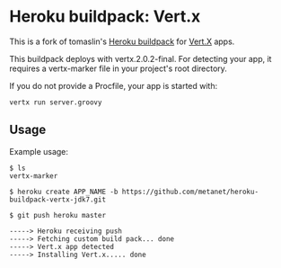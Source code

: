 Heroku buildpack: Vert.x
========================

This is a fork of tomaslin's [Heroku buildpack](http://devcenter.heroku.com/articles/buildpack) for [Vert.X](http://vertx.io/) apps.

This buildpack deploys with vertx.2.0.2-final. For detecting your app, it requires a vertx-marker file in your project's root directory.

If you do not provide a Procfile, your app is started with:

	vertx run server.groovy

Usage
-----

Example usage:

    $ ls
    vertx-marker

    $ heroku create APP_NAME -b https://github.com/metanet/heroku-buildpack-vertx-jdk7.git
	
	$ git push heroku master

    -----> Heroku receiving push
    -----> Fetching custom build pack... done
    -----> Vert.x app detected
    -----> Installing Vert.x..... done


